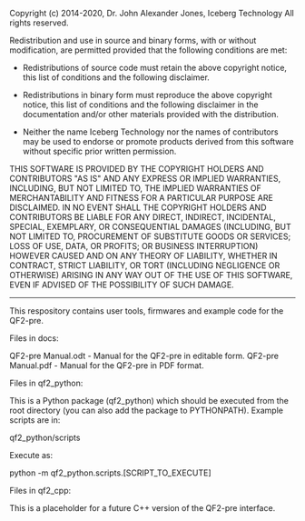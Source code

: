 Copyright (c) 2014-2020, Dr. John Alexander Jones, Iceberg Technology
All rights reserved.

Redistribution and use in source and binary forms, with or without
modification, are permitted provided that the following conditions are met:

- Redistributions of source code must retain the above copyright
  notice, this list of conditions and the following disclaimer.

- Redistributions in binary form must reproduce the above copyright
  notice, this list of conditions and the following disclaimer in the
  documentation and/or other materials provided with the distribution.

- Neither the name Iceberg Technology nor the
  names of contributors may be used to endorse or promote products
  derived from this software without specific prior written permission.

THIS SOFTWARE IS PROVIDED BY THE COPYRIGHT HOLDERS AND CONTRIBUTORS "AS IS" AND
ANY EXPRESS OR IMPLIED WARRANTIES, INCLUDING, BUT NOT LIMITED TO, THE IMPLIED
WARRANTIES OF MERCHANTABILITY AND FITNESS FOR A PARTICULAR PURPOSE ARE
DISCLAIMED. IN NO EVENT SHALL THE COPYRIGHT HOLDERS AND CONTRIBUTORS BE LIABLE FOR
ANY DIRECT, INDIRECT, INCIDENTAL, SPECIAL, EXEMPLARY, OR CONSEQUENTIAL DAMAGES
(INCLUDING, BUT NOT LIMITED TO, PROCUREMENT OF SUBSTITUTE GOODS OR SERVICES;
LOSS OF USE, DATA, OR PROFITS; OR BUSINESS INTERRUPTION) HOWEVER CAUSED AND
ON ANY THEORY OF LIABILITY, WHETHER IN CONTRACT, STRICT LIABILITY, OR TORT
(INCLUDING NEGLIGENCE OR OTHERWISE) ARISING IN ANY WAY OUT OF THE USE OF THIS
SOFTWARE, EVEN IF ADVISED OF THE POSSIBILITY OF SUCH DAMAGE.

-----------------------------------------------------------------------

This respository contains user tools, firmwares and example code for the QF2-pre.

Files in docs:

QF2-pre Manual.odt - Manual for the QF2-pre in editable form.
QF2-pre Manual.pdf - Manual for the QF2-pre in PDF format.

Files in qf2_python:

This is a Python package (qf2_python) which should be executed from the root
directory (you can also add the package to PYTHONPATH). Example scripts are in:

qf2_python/scripts

Execute as:

python -m qf2_python.scripts.[SCRIPT_TO_EXECUTE]

Files in qf2_cpp:

This is a placeholder for a future C++ version of the QF2-pre interface.
